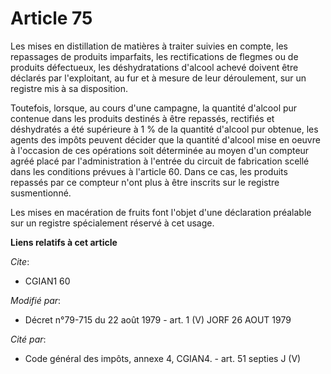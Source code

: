 # Article 75

Les mises en distillation de matières à traiter suivies en compte, les repassages de produits imparfaits, les rectifications
de flegmes ou de produits défectueux, les déshydratations d'alcool achevé doivent être déclarés par l'exploitant, au fur et à
mesure de leur déroulement, sur un registre mis à sa disposition.

Toutefois, lorsque, au cours d'une campagne, la quantité d'alcool pur contenue dans les produits destinés à être repassés,
rectifiés et déshydratés a été supérieure à 1 % de la quantité d'alcool pur obtenue, les agents des impôts peuvent décider
que la quantité d'alcool mise en oeuvre à l'occasion de ces opérations soit déterminée au moyen d'un compteur agréé placé par
l'administration à l'entrée du circuit de fabrication scellé dans les conditions prévues à l'article 60. Dans ce cas, les
produits repassés par ce compteur n'ont plus à être inscrits sur le registre susmentionné.

Les mises en macération de fruits font l'objet d'une déclaration préalable sur un registre spécialement réservé à cet usage.

**Liens relatifs à cet article**

_Cite_:

  - CGIAN1 60

_Modifié par_:

  - Décret n°79-715 du 22 août 1979 - art. 1 (V) JORF 26 AOUT 1979

_Cité par_:

  - Code général des impôts, annexe 4, CGIAN4. - art. 51 septies J (V)
